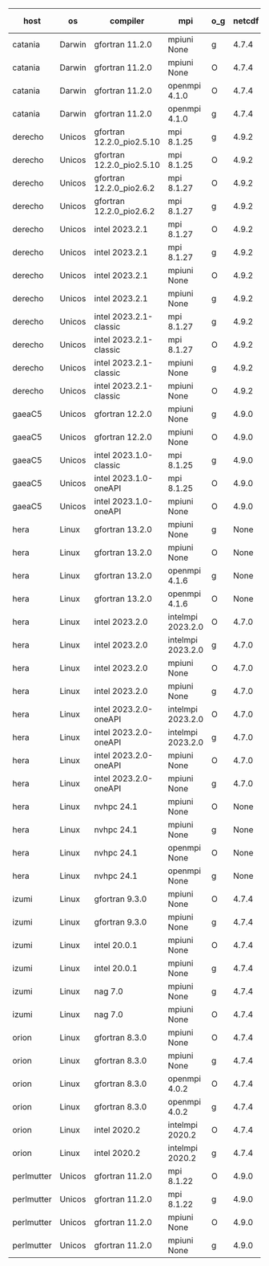 

| host     | os       | compiler                              | mpi                      | o_g        | netcdf        | build       | u_pass          | u_fail          | s_pass            | s_fail            | e_pass             | e_fail             | nuopc_pass       | nuopc_fail       | artifacts link          |
|----------|----------|---------------------------------------|--------------------------|------------|---------------|-------------|-----------------|-----------------|-------------------|-------------------|--------------------|--------------------|------------------|------------------|-------------------------|
| catania | Darwin | gfortran 11.2.0 | mpiuni None  | g | 4.7.4  | PASS | None | None | None | None | None | None | None | None | <a href="https://github.com/esmf-org/esmf-test-artifacts/tree/bf46d8ce3659e5926710ed37749fee065185f4dc/develop/gfortran/11.2.0/g/mpiuni/None" target="_blank">bf46d8c</a> | 
| catania | Darwin | gfortran 11.2.0 | mpiuni None  | O | 4.7.4  | PASS | 12440 | 0 | 8 | 0 | 44 | 0 | None | None | <a href="https://github.com/esmf-org/esmf-test-artifacts/tree/b3f0bb77f576aa0af642b375115dafc863a5af67/develop/gfortran/11.2.0/O/mpiuni/None" target="_blank">b3f0bb7</a> | 
| catania | Darwin | gfortran 11.2.0 | openmpi 4.1.0  | O | 4.7.4  | PASS | 14105 | 3 | 49 | 0 | 81 | 0 | 47 | 0 | <a href="https://github.com/esmf-org/esmf-test-artifacts/tree/03c62e1f71ec30031ae3c85c438f2983a6434043/develop/gfortran/11.2.0/O/openmpi/4.1.0" target="_blank">03c62e1</a> | 
| catania | Darwin | gfortran 11.2.0 | openmpi 4.1.0  | g | 4.7.4  | PASS | 14105 | 3 | 49 | 0 | 81 | 0 | 47 | 0 | <a href="https://github.com/esmf-org/esmf-test-artifacts/tree/e173ba84136f1d27dc68983576d691955108acaa/develop/gfortran/11.2.0/g/openmpi/4.1.0" target="_blank">e173ba8</a> | 
| derecho | Unicos | gfortran 12.2.0_pio2.5.10 | mpi 8.1.25  | g | 4.9.2  | PASS | 14108 | 0 | 49 | 0 | 81 | 0 | 47 | 0 | <a href="https://github.com/esmf-org/esmf-test-artifacts/tree/200360e8a3ff900e071aebc5ca42b07dbd79c769/develop/gfortran/12.2.0_pio2.5.10/g/mpi/8.1.25" target="_blank">200360e</a> | 
| derecho | Unicos | gfortran 12.2.0_pio2.5.10 | mpi 8.1.25  | O | 4.9.2  | PASS | 14108 | 0 | 49 | 0 | 81 | 0 | 47 | 0 | <a href="https://github.com/esmf-org/esmf-test-artifacts/tree/b4bebd05803b749fb07fbb11630c80045b3856ee/develop/gfortran/12.2.0_pio2.5.10/O/mpi/8.1.25" target="_blank">b4bebd0</a> | 
| derecho | Unicos | gfortran 12.2.0_pio2.6.2 | mpi 8.1.27  | O | 4.9.2  | PASS | 14108 | 0 | 49 | 0 | 81 | 0 | 47 | 0 | <a href="https://github.com/esmf-org/esmf-test-artifacts/tree/749b950525bee26919b82f9a739c4e29bb5187b1/develop/gfortran/12.2.0_pio2.6.2/O/mpi/8.1.27" target="_blank">749b950</a> | 
| derecho | Unicos | gfortran 12.2.0_pio2.6.2 | mpi 8.1.27  | g | 4.9.2  | PASS | 14108 | 0 | 49 | 0 | 81 | 0 | 47 | 0 | <a href="https://github.com/esmf-org/esmf-test-artifacts/tree/1b05ec1e3f70e5ab5b5177ee3bad18dfe700b88a/develop/gfortran/12.2.0_pio2.6.2/g/mpi/8.1.27" target="_blank">1b05ec1</a> | 
| derecho | Unicos | intel 2023.2.1 | mpi 8.1.27  | O | 4.9.2  | PASS | 14108 | 0 | 49 | 0 | 81 | 0 | 47 | 0 | <a href="https://github.com/esmf-org/esmf-test-artifacts/tree/29e80ea7aa1e6f117e390077a7e73eb905f6f980/develop/intel/2023.2.1/O/mpi/8.1.27" target="_blank">29e80ea</a> | 
| derecho | Unicos | intel 2023.2.1 | mpi 8.1.27  | g | 4.9.2  | PASS | 14108 | 0 | 49 | 0 | 81 | 0 | 47 | 0 | <a href="https://github.com/esmf-org/esmf-test-artifacts/tree/aa80b2baa42aebaf525f6f03557806928a90a2d6/develop/intel/2023.2.1/g/mpi/8.1.27" target="_blank">aa80b2b</a> | 
| derecho | Unicos | intel 2023.2.1 | mpiuni None  | O | 4.9.2  | PASS | 12440 | 0 | 8 | 0 | 44 | 0 | None | None | <a href="https://github.com/esmf-org/esmf-test-artifacts/tree/8de307e4db0a9ab63f74e5fed8633c1c49224b79/develop/intel/2023.2.1/O/mpiuni/None" target="_blank">8de307e</a> | 
| derecho | Unicos | intel 2023.2.1 | mpiuni None  | g | 4.9.2  | PASS | 12440 | 0 | 8 | 0 | 44 | 0 | None | None | <a href="https://github.com/esmf-org/esmf-test-artifacts/tree/b9f5a44f8451d21d157e72d812af8f7fda61c6b3/develop/intel/2023.2.1/g/mpiuni/None" target="_blank">b9f5a44</a> | 
| derecho | Unicos | intel 2023.2.1-classic | mpi 8.1.27  | g | 4.9.2  | PASS | None | None | None | None | None | None | None | None | <a href="https://github.com/esmf-org/esmf-test-artifacts/tree/a5d05487f56ba17d508ee333bcff3f8404d530bf/develop/intel/2023.2.1-classic/g/mpi/8.1.27" target="_blank">a5d0548</a> | 
| derecho | Unicos | intel 2023.2.1-classic | mpi 8.1.27  | O | 4.9.2  | PASS | None | None | None | None | None | None | None | None | <a href="https://github.com/esmf-org/esmf-test-artifacts/tree/138531e519f41e7dc53daa009dfb2105c2da91a9/develop/intel/2023.2.1-classic/O/mpi/8.1.27" target="_blank">138531e</a> | 
| derecho | Unicos | intel 2023.2.1-classic | mpiuni None  | g | 4.9.2  | PASS | 12440 | 0 | 8 | 0 | 44 | 0 | None | None | <a href="https://github.com/esmf-org/esmf-test-artifacts/tree/2c71586b58664bd8f5cb1bf9cff0e32e65c7e788/develop/intel/2023.2.1-classic/g/mpiuni/None" target="_blank">2c71586</a> | 
| derecho | Unicos | intel 2023.2.1-classic | mpiuni None  | O | 4.9.2  | PASS | 12440 | 0 | 8 | 0 | 44 | 0 | None | None | <a href="https://github.com/esmf-org/esmf-test-artifacts/tree/864bc25f669222b1f489b69e81a08c6d5f4d61df/develop/intel/2023.2.1-classic/O/mpiuni/None" target="_blank">864bc25</a> | 
| gaeaC5 | Unicos | gfortran 12.2.0 | mpiuni None  | g | 4.9.0  | PASS | None | None | None | None | None | None | None | None | <a href="https://github.com/esmf-org/esmf-test-artifacts/tree/ec0c81488357f3ea0c6166702eb482e841818f88/develop/gfortran/12.2.0/g/mpiuni/None" target="_blank">ec0c814</a> | 
| gaeaC5 | Unicos | gfortran 12.2.0 | mpiuni None  | O | 4.9.0  | PASS | 12440 | 0 | 8 | 0 | 44 | 0 | None | None | <a href="https://github.com/esmf-org/esmf-test-artifacts/tree/5f08afe9fbf25a3111ee864d0f3e748db0357a71/develop/gfortran/12.2.0/O/mpiuni/None" target="_blank">5f08afe</a> | 
| gaeaC5 | Unicos | intel 2023.1.0-classic | mpi 8.1.25  | g | 4.9.0  | PASS | None | None | None | None | None | None | None | None | <a href="https://github.com/esmf-org/esmf-test-artifacts/tree/4175a7fac00af57e33ea25c9ce379df48971066c/develop/intel/2023.1.0-classic/g/mpi/8.1.25" target="_blank">4175a7f</a> | 
| gaeaC5 | Unicos | intel 2023.1.0-oneAPI | mpi 8.1.25  | O | 4.9.0  | PASS | 14108 | 0 | 48 | 1 | 81 | 0 | 37 | 10 | <a href="https://github.com/esmf-org/esmf-test-artifacts/tree/a25a242f41bcc35aeb8463e3d745fd3c7245e8f8/develop/intel/2023.1.0-oneAPI/O/mpi/8.1.25" target="_blank">a25a242</a> | 
| gaeaC5 | Unicos | intel 2023.1.0-oneAPI | mpiuni None  | O | 4.9.0  | PASS | 12440 | 0 | 8 | 0 | 44 | 0 | None | None | <a href="https://github.com/esmf-org/esmf-test-artifacts/tree/382798fffbe26315d23ad0476658a35d5f68870c/develop/intel/2023.1.0-oneAPI/O/mpiuni/None" target="_blank">382798f</a> | 
| hera | Linux | gfortran 13.2.0 | mpiuni None  | g | None  | PASS | 12440 | 0 | 8 | 0 | 44 | 0 | None | None | <a href="https://github.com/esmf-org/esmf-test-artifacts/tree/0bc696ebf11be8c21172e145a364bb50b0b4f874/develop/gfortran/13.2.0/g/mpiuni/None" target="_blank">0bc696e</a> | 
| hera | Linux | gfortran 13.2.0 | mpiuni None  | O | None  | PASS | 12440 | 0 | 8 | 0 | 44 | 0 | None | None | <a href="https://github.com/esmf-org/esmf-test-artifacts/tree/4bf002badbec811601e4a2638ef0824b953478eb/develop/gfortran/13.2.0/O/mpiuni/None" target="_blank">4bf002b</a> | 
| hera | Linux | gfortran 13.2.0 | openmpi 4.1.6  | g | None  | PASS | 14108 | 0 | 49 | 0 | 81 | 0 | 47 | 0 | <a href="https://github.com/esmf-org/esmf-test-artifacts/tree/4b2da306a81ba5a1a6d4cd815203ed0c18177ca3/develop/gfortran/13.2.0/g/openmpi/4.1.6" target="_blank">4b2da30</a> | 
| hera | Linux | gfortran 13.2.0 | openmpi 4.1.6  | O | None  | PASS | 14108 | 0 | 49 | 0 | 81 | 0 | 47 | 0 | <a href="https://github.com/esmf-org/esmf-test-artifacts/tree/94f8476fd8ec867167164671b1058dbc261b9ca9/develop/gfortran/13.2.0/O/openmpi/4.1.6" target="_blank">94f8476</a> | 
| hera | Linux | intel 2023.2.0 | intelmpi 2023.2.0  | O | 4.7.0  | PASS | 14108 | 0 | 49 | 0 | 81 | 0 | 47 | 0 | <a href="https://github.com/esmf-org/esmf-test-artifacts/tree/92778dc3409628d574f69adcb704d1cbbfa82d0d/develop/intel/2023.2.0/O/intelmpi/2023.2.0" target="_blank">92778dc</a> | 
| hera | Linux | intel 2023.2.0 | intelmpi 2023.2.0  | g | 4.7.0  | PASS | None | None | None | None | None | None | None | None | <a href="https://github.com/esmf-org/esmf-test-artifacts/tree/61f5f885dbb6326e9f9aac42485a28e028c9fcb2/develop/intel/2023.2.0/g/intelmpi/2023.2.0" target="_blank">61f5f88</a> | 
| hera | Linux | intel 2023.2.0 | mpiuni None  | O | 4.7.0  | PASS | 12440 | 0 | 8 | 0 | 44 | 0 | None | None | <a href="https://github.com/esmf-org/esmf-test-artifacts/tree/a8ee49616fca06d3488fb4237b2254320ee78ee8/develop/intel/2023.2.0/O/mpiuni/None" target="_blank">a8ee496</a> | 
| hera | Linux | intel 2023.2.0 | mpiuni None  | g | 4.7.0  | PASS | 12440 | 0 | 8 | 0 | 44 | 0 | None | None | <a href="https://github.com/esmf-org/esmf-test-artifacts/tree/3ae6287faa8cdca28575e5fbecbb3d25547cc29f/develop/intel/2023.2.0/g/mpiuni/None" target="_blank">3ae6287</a> | 
| hera | Linux | intel 2023.2.0-oneAPI | intelmpi 2023.2.0  | O | 4.7.0  | PASS | 14108 | 0 | 48 | 1 | 81 | 0 | 47 | 0 | <a href="https://github.com/esmf-org/esmf-test-artifacts/tree/494769b50a1c662a8b8962d0e33df2af41ab50b6/develop/intel/2023.2.0-oneAPI/O/intelmpi/2023.2.0" target="_blank">494769b</a> | 
| hera | Linux | intel 2023.2.0-oneAPI | intelmpi 2023.2.0  | g | 4.7.0  | PASS | 14108 | 0 | 49 | 0 | 81 | 0 | 47 | 0 | <a href="https://github.com/esmf-org/esmf-test-artifacts/tree/55aa78be11012432d24f45a1d9192217da0246ea/develop/intel/2023.2.0-oneAPI/g/intelmpi/2023.2.0" target="_blank">55aa78b</a> | 
| hera | Linux | intel 2023.2.0-oneAPI | mpiuni None  | O | 4.7.0  | PASS | 12440 | 0 | 8 | 0 | 44 | 0 | None | None | <a href="https://github.com/esmf-org/esmf-test-artifacts/tree/8c4abf5c739224fffd10aff124d9dc2232b85434/develop/intel/2023.2.0-oneAPI/O/mpiuni/None" target="_blank">8c4abf5</a> | 
| hera | Linux | intel 2023.2.0-oneAPI | mpiuni None  | g | 4.7.0  | PASS | 12440 | 0 | 8 | 0 | 44 | 0 | None | None | <a href="https://github.com/esmf-org/esmf-test-artifacts/tree/e7e7121c40b04c2e178e82b6d03993b516aff1fc/develop/intel/2023.2.0-oneAPI/g/mpiuni/None" target="_blank">e7e7121</a> | 
| hera | Linux | nvhpc 24.1 | mpiuni None  | O | None  | PASS | 12440 | 0 | 8 | 0 | 44 | 0 | None | None | <a href="https://github.com/esmf-org/esmf-test-artifacts/tree/e24bfeefa676e3665310a353ce9fca824e22b86d/develop/nvhpc/24.1/O/mpiuni/None" target="_blank">e24bfee</a> | 
| hera | Linux | nvhpc 24.1 | mpiuni None  | g | None  | PASS | 12440 | 0 | 8 | 0 | 44 | 0 | None | None | <a href="https://github.com/esmf-org/esmf-test-artifacts/tree/ed037d7656588b0686415f44255a1c883668be77/develop/nvhpc/24.1/g/mpiuni/None" target="_blank">ed037d7</a> | 
| hera | Linux | nvhpc 24.1 | openmpi None  | O | None  | PASS | 14108 | 0 | 49 | 0 | 81 | 0 | 47 | 0 | <a href="https://github.com/esmf-org/esmf-test-artifacts/tree/dd07f8ae22de396e60097fbdf1e9c4bb73a122f3/develop/nvhpc/24.1/O/openmpi/None" target="_blank">dd07f8a</a> | 
| hera | Linux | nvhpc 24.1 | openmpi None  | g | None  | PASS | 14108 | 0 | 49 | 0 | 81 | 0 | 47 | 0 | <a href="https://github.com/esmf-org/esmf-test-artifacts/tree/b8aafc97fa9fad8649cdb975f2c76c647d7205da/develop/nvhpc/24.1/g/openmpi/None" target="_blank">b8aafc9</a> | 
| izumi | Linux | gfortran 9.3.0 | mpiuni None  | O | 4.7.4  | PASS | 12440 | 0 | 8 | 0 | 44 | 0 | None | None | <a href="https://github.com/esmf-org/esmf-test-artifacts/tree/8e3bd5be1a7e009e6e30ed2f42afe6a2221d5b82/develop/gfortran/9.3.0/O/mpiuni/None" target="_blank">8e3bd5b</a> | 
| izumi | Linux | gfortran 9.3.0 | mpiuni None  | g | 4.7.4  | PASS | 12440 | 0 | 8 | 0 | 44 | 0 | None | None | <a href="https://github.com/esmf-org/esmf-test-artifacts/tree/131919bbd13bd3c863f23ff478d69d103e9e9b4d/develop/gfortran/9.3.0/g/mpiuni/None" target="_blank">131919b</a> | 
| izumi | Linux | intel 20.0.1 | mpiuni None  | O | 4.7.4  | PASS | 12440 | 0 | 8 | 0 | 44 | 0 | None | None | <a href="https://github.com/esmf-org/esmf-test-artifacts/tree/e30cb32b00c8ba5bfc6be36f21d2a92e51f2909d/develop/intel/20.0.1/O/mpiuni/None" target="_blank">e30cb32</a> | 
| izumi | Linux | intel 20.0.1 | mpiuni None  | g | 4.7.4  | PASS | 12440 | 0 | 8 | 0 | 44 | 0 | None | None | <a href="https://github.com/esmf-org/esmf-test-artifacts/tree/27cc49fa78873083ada27c69da0fa7ca410d2794/develop/intel/20.0.1/g/mpiuni/None" target="_blank">27cc49f</a> | 
| izumi | Linux | nag 7.0 | mpiuni None  | g | 4.7.4  | PASS | 12440 | 0 | 8 | 0 | 44 | 0 | None | None | <a href="https://github.com/esmf-org/esmf-test-artifacts/tree/23709455c151a204e59f6676d0efc721da424b15/develop/nag/7.0/g/mpiuni/None" target="_blank">2370945</a> | 
| izumi | Linux | nag 7.0 | mpiuni None  | O | 4.7.4  | PASS | 12440 | 0 | 8 | 0 | 44 | 0 | None | None | <a href="https://github.com/esmf-org/esmf-test-artifacts/tree/24bc5c0493918b0433e8586f327641997015522c/develop/nag/7.0/O/mpiuni/None" target="_blank">24bc5c0</a> | 
| orion | Linux | gfortran 8.3.0 | mpiuni None  | O | 4.7.4  | PASS | 12440 | 0 | 8 | 0 | 44 | 0 | None | None | <a href="https://github.com/esmf-org/esmf-test-artifacts/tree/7679f81aa801ee2282672cf564032a5e5add1ce0/develop/gfortran/8.3.0/O/mpiuni/None" target="_blank">7679f81</a> | 
| orion | Linux | gfortran 8.3.0 | mpiuni None  | g | 4.7.4  | PASS | 12440 | 0 | 8 | 0 | 44 | 0 | None | None | <a href="https://github.com/esmf-org/esmf-test-artifacts/tree/5981eca41aa9ff1069d48ff63af3d37bbd697acf/develop/gfortran/8.3.0/g/mpiuni/None" target="_blank">5981eca</a> | 
| orion | Linux | gfortran 8.3.0 | openmpi 4.0.2  | O | 4.7.4  | PASS | 14108 | 0 | 49 | 0 | 81 | 0 | 47 | 0 | <a href="https://github.com/esmf-org/esmf-test-artifacts/tree/f6694dce4d9358e2f1bc1f6779c4acef09dc5f0b/develop/gfortran/8.3.0/O/openmpi/4.0.2" target="_blank">f6694dc</a> | 
| orion | Linux | gfortran 8.3.0 | openmpi 4.0.2  | g | 4.7.4  | PASS | 14108 | 0 | 49 | 0 | 81 | 0 | 47 | 0 | <a href="https://github.com/esmf-org/esmf-test-artifacts/tree/63071b33403c147e94b14af5e1b54f87140d857f/develop/gfortran/8.3.0/g/openmpi/4.0.2" target="_blank">63071b3</a> | 
| orion | Linux | intel 2020.2 | intelmpi 2020.2  | O | 4.7.4  | PASS | 14108 | 0 | 49 | 0 | 81 | 0 | 47 | 0 | <a href="https://github.com/esmf-org/esmf-test-artifacts/tree/c35edf5bf70a46596d3e8a530e9041c2c7a4c1d2/develop/intel/2020.2/O/intelmpi/2020.2" target="_blank">c35edf5</a> | 
| orion | Linux | intel 2020.2 | intelmpi 2020.2  | g | 4.7.4  | PASS | 14108 | 0 | 49 | 0 | 81 | 0 | 47 | 0 | <a href="https://github.com/esmf-org/esmf-test-artifacts/tree/5f02f6247e1f4c7032986338b004fc99a50e5867/develop/intel/2020.2/g/intelmpi/2020.2" target="_blank">5f02f62</a> | 
| perlmutter | Unicos | gfortran 11.2.0 | mpi 8.1.22  | O | 4.9.0  | PASS | None | None | None | None | None | None | None | None | <a href="https://github.com/esmf-org/esmf-test-artifacts/tree/cc10595dcecae0a5b9051da5a0f9765f70849112/develop/gfortran/11.2.0/O/mpi/8.1.22" target="_blank">cc10595</a> | 
| perlmutter | Unicos | gfortran 11.2.0 | mpi 8.1.22  | g | 4.9.0  | PASS | None | None | None | None | None | None | None | None | <a href="https://github.com/esmf-org/esmf-test-artifacts/tree/ab5000a3d0c1a0830f6b2e5747557e0d94965159/develop/gfortran/11.2.0/g/mpi/8.1.22" target="_blank">ab5000a</a> | 
| perlmutter | Unicos | gfortran 11.2.0 | mpiuni None  | O | 4.9.0  | PASS | 12440 | 0 | 8 | 0 | 44 | 0 | None | None | <a href="https://github.com/esmf-org/esmf-test-artifacts/tree/23cd4731cbd69bd7dacc19ea54091d1b0d6bfff0/develop/gfortran/11.2.0/O/mpiuni/None" target="_blank">23cd473</a> | 
| perlmutter | Unicos | gfortran 11.2.0 | mpiuni None  | g | 4.9.0  | PASS | 12440 | 0 | 8 | 0 | 44 | 0 | None | None | <a href="https://github.com/esmf-org/esmf-test-artifacts/tree/36bbbbf204e2cc5061c04aa3d7c00e7dc53fa457/develop/gfortran/11.2.0/g/mpiuni/None" target="_blank">36bbbbf</a> | 
